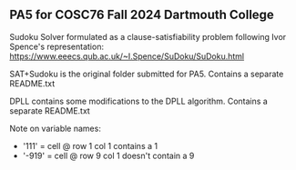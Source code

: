 PA5 for COSC76 Fall 2024 Dartmouth College
-------------------------------------
 Sudoku Solver formulated as a clause-satisfiability problem following Ivor Spence's representation: https://www.eeecs.qub.ac.uk/~I.Spence/SuDoku/SuDoku.html
 
 SAT+Sudoku is the original folder submitted for PA5. Contains a separate README.txt
 
 DPLL contains some modifications to the DPLL algorithm. Contains a separate README.txt

 Note on variable names: 
 - '111' = cell @ row 1 col 1 contains a 1
 - '-919' = cell @ row 9 col 1 doesn't contain a 9 
